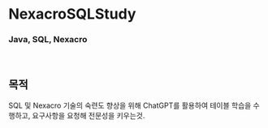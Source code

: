 # NexacroSQLStudy
### Java, SQL, Nexacro


<br>

## 목적
SQL 및 Nexacro 기술의 숙련도 향상을 위해 ChatGPT를 활용하여 테이블 학습을 수행하고, 요구사항을 요청해 전문성을 키우는것.



